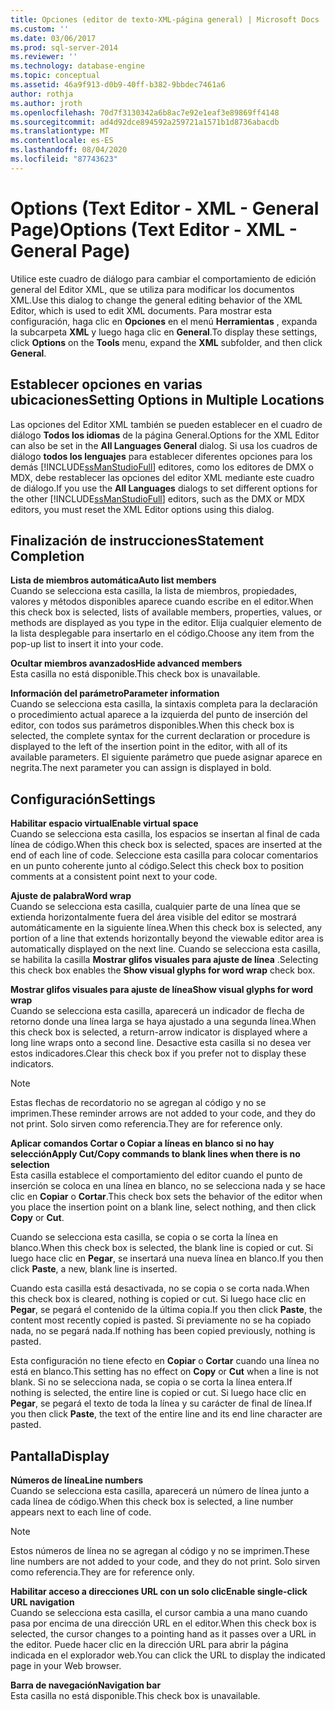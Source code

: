 ```yaml
---
title: Opciones (editor de texto-XML-página general) | Microsoft Docs
ms.custom: ''
ms.date: 03/06/2017
ms.prod: sql-server-2014
ms.reviewer: ''
ms.technology: database-engine
ms.topic: conceptual
ms.assetid: 46a9f913-d0b9-40ff-b382-9bbdec7461a6
author: rothja
ms.author: jroth
ms.openlocfilehash: 70d7f3130342a6b8ac7e92e1eaf3e89869ff4148
ms.sourcegitcommit: ad4d92dce894592a259721a1571b1d8736abacdb
ms.translationtype: MT
ms.contentlocale: es-ES
ms.lasthandoff: 08/04/2020
ms.locfileid: "87743623"
---
```

# <a name="options-text-editor---xml---general-page"></a><span data-ttu-id="56f00-102">Options (Text Editor - XML - General Page)</span><span class="sxs-lookup"><span data-stu-id="56f00-102">Options (Text Editor - XML - General Page)</span></span>
  <span data-ttu-id="56f00-103">Utilice este cuadro de diálogo para cambiar el comportamiento de edición general del Editor XML, que se utiliza para modificar los documentos XML.</span><span class="sxs-lookup"><span data-stu-id="56f00-103">Use this dialog to change the general editing behavior of the XML Editor, which is used to edit XML documents.</span></span> <span data-ttu-id="56f00-104">Para mostrar esta configuración, haga clic en **Opciones** en el menú **Herramientas** , expanda la subcarpeta **XML** y luego haga clic en **General**.</span><span class="sxs-lookup"><span data-stu-id="56f00-104">To display these settings, click **Options** on the **Tools** menu, expand the **XML** subfolder, and then click **General**.</span></span>  
  
## <a name="setting-options-in-multiple-locations"></a><span data-ttu-id="56f00-105">Establecer opciones en varias ubicaciones</span><span class="sxs-lookup"><span data-stu-id="56f00-105">Setting Options in Multiple Locations</span></span>  
 <span data-ttu-id="56f00-106">Las opciones del Editor XML también se pueden establecer en el cuadro de diálogo **Todos los idiomas** de la página General.</span><span class="sxs-lookup"><span data-stu-id="56f00-106">Options for the XML Editor can also be set in the **All Languages General** dialog.</span></span> <span data-ttu-id="56f00-107">Si usa los cuadros de diálogo **todos los lenguajes** para establecer diferentes opciones para los demás [!INCLUDE[ssManStudioFull](../includes/ssmanstudiofull-md.md)] editores, como los editores de DMX o MDX, debe restablecer las opciones del editor XML mediante este cuadro de diálogo.</span><span class="sxs-lookup"><span data-stu-id="56f00-107">If you use the **All Languages** dialogs to set different options for the other [!INCLUDE[ssManStudioFull](../includes/ssmanstudiofull-md.md)] editors, such as the DMX or MDX editors, you must reset the XML Editor options using this dialog.</span></span>  
  
## <a name="statement-completion"></a><span data-ttu-id="56f00-108">Finalización de instrucciones</span><span class="sxs-lookup"><span data-stu-id="56f00-108">Statement Completion</span></span>  
 <span data-ttu-id="56f00-109">**Lista de miembros automática**</span><span class="sxs-lookup"><span data-stu-id="56f00-109">**Auto list members**</span></span>  
 <span data-ttu-id="56f00-110">Cuando se selecciona esta casilla, la lista de miembros, propiedades, valores y métodos disponibles aparece cuando escribe en el editor.</span><span class="sxs-lookup"><span data-stu-id="56f00-110">When this check box is selected, lists of available members, properties, values, or methods are displayed as you type in the editor.</span></span> <span data-ttu-id="56f00-111">Elija cualquier elemento de la lista desplegable para insertarlo en el código.</span><span class="sxs-lookup"><span data-stu-id="56f00-111">Choose any item from the pop-up list to insert it into your code.</span></span>  
  
 <span data-ttu-id="56f00-112">**Ocultar miembros avanzados**</span><span class="sxs-lookup"><span data-stu-id="56f00-112">**Hide advanced members**</span></span>  
 <span data-ttu-id="56f00-113">Esta casilla no está disponible.</span><span class="sxs-lookup"><span data-stu-id="56f00-113">This check box is unavailable.</span></span>  
  
 <span data-ttu-id="56f00-114">**Información del parámetro**</span><span class="sxs-lookup"><span data-stu-id="56f00-114">**Parameter information**</span></span>  
 <span data-ttu-id="56f00-115">Cuando se selecciona esta casilla, la sintaxis completa para la declaración o procedimiento actual aparece a la izquierda del punto de inserción del editor, con todos sus parámetros disponibles.</span><span class="sxs-lookup"><span data-stu-id="56f00-115">When this check box is selected, the complete syntax for the current declaration or procedure is displayed to the left of the insertion point in the editor, with all of its available parameters.</span></span> <span data-ttu-id="56f00-116">El siguiente parámetro que puede asignar aparece en negrita.</span><span class="sxs-lookup"><span data-stu-id="56f00-116">The next parameter you can assign is displayed in bold.</span></span>  
  
## <a name="settings"></a><span data-ttu-id="56f00-117">Configuración</span><span class="sxs-lookup"><span data-stu-id="56f00-117">Settings</span></span>  
 <span data-ttu-id="56f00-118">**Habilitar espacio virtual**</span><span class="sxs-lookup"><span data-stu-id="56f00-118">**Enable virtual space**</span></span>  
 <span data-ttu-id="56f00-119">Cuando se selecciona esta casilla, los espacios se insertan al final de cada línea de código.</span><span class="sxs-lookup"><span data-stu-id="56f00-119">When this check box is selected, spaces are inserted at the end of each line of code.</span></span> <span data-ttu-id="56f00-120">Seleccione esta casilla para colocar comentarios en un punto coherente junto al código.</span><span class="sxs-lookup"><span data-stu-id="56f00-120">Select this check box to position comments at a consistent point next to your code.</span></span>  
  
 <span data-ttu-id="56f00-121">**Ajuste de palabra**</span><span class="sxs-lookup"><span data-stu-id="56f00-121">**Word wrap**</span></span>  
 <span data-ttu-id="56f00-122">Cuando se selecciona esta casilla, cualquier parte de una línea que se extienda horizontalmente fuera del área visible del editor se mostrará automáticamente en la siguiente línea.</span><span class="sxs-lookup"><span data-stu-id="56f00-122">When this check box is selected, any portion of a line that extends horizontally beyond the viewable editor area is automatically displayed on the next line.</span></span> <span data-ttu-id="56f00-123">Cuando se selecciona esta casilla, se habilita la casilla **Mostrar glifos visuales para ajuste de línea** .</span><span class="sxs-lookup"><span data-stu-id="56f00-123">Selecting this check box enables the **Show visual glyphs for word wrap** check box.</span></span>  
  
 <span data-ttu-id="56f00-124">**Mostrar glifos visuales para ajuste de línea**</span><span class="sxs-lookup"><span data-stu-id="56f00-124">**Show visual glyphs for word wrap**</span></span>  
 <span data-ttu-id="56f00-125">Cuando se selecciona esta casilla, aparecerá un indicador de flecha de retorno donde una línea larga se haya ajustado a una segunda línea.</span><span class="sxs-lookup"><span data-stu-id="56f00-125">When this check box is selected, a return-arrow indicator is displayed where a long line wraps onto a second line.</span></span> <span data-ttu-id="56f00-126">Desactive esta casilla si no desea ver estos indicadores.</span><span class="sxs-lookup"><span data-stu-id="56f00-126">Clear this check box if you prefer not to display these indicators.</span></span>  
  
> [!NOTE]  
>  <span data-ttu-id="56f00-127">Estas flechas de recordatorio no se agregan al código y no se imprimen.</span><span class="sxs-lookup"><span data-stu-id="56f00-127">These reminder arrows are not added to your code, and they do not print.</span></span> <span data-ttu-id="56f00-128">Solo sirven como referencia.</span><span class="sxs-lookup"><span data-stu-id="56f00-128">They are for reference only.</span></span>  
  
 <span data-ttu-id="56f00-129">**Aplicar comandos Cortar o Copiar a líneas en blanco si no hay selección**</span><span class="sxs-lookup"><span data-stu-id="56f00-129">**Apply Cut/Copy commands to blank lines when there is no selection**</span></span>  
 <span data-ttu-id="56f00-130">Esta casilla establece el comportamiento del editor cuando el punto de inserción se coloca en una línea en blanco, no se selecciona nada y se hace clic en **Copiar** o **Cortar**.</span><span class="sxs-lookup"><span data-stu-id="56f00-130">This check box sets the behavior of the editor when you place the insertion point on a blank line, select nothing, and then click **Copy** or **Cut**.</span></span>  
  
 <span data-ttu-id="56f00-131">Cuando se selecciona esta casilla, se copia o se corta la línea en blanco.</span><span class="sxs-lookup"><span data-stu-id="56f00-131">When this check box is selected, the blank line is copied or cut.</span></span> <span data-ttu-id="56f00-132">Si luego hace clic en **Pegar**, se insertará una nueva línea en blanco.</span><span class="sxs-lookup"><span data-stu-id="56f00-132">If you then click **Paste**, a new, blank line is inserted.</span></span>  
  
 <span data-ttu-id="56f00-133">Cuando esta casilla está desactivada, no se copia o se corta nada.</span><span class="sxs-lookup"><span data-stu-id="56f00-133">When this check box is cleared, nothing is copied or cut.</span></span> <span data-ttu-id="56f00-134">Si luego hace clic en **Pegar**, se pegará el contenido de la última copia.</span><span class="sxs-lookup"><span data-stu-id="56f00-134">If you then click **Paste**, the content most recently copied is pasted.</span></span> <span data-ttu-id="56f00-135">Si previamente no se ha copiado nada, no se pegará nada.</span><span class="sxs-lookup"><span data-stu-id="56f00-135">If nothing has been copied previously, nothing is pasted.</span></span>  
  
 <span data-ttu-id="56f00-136">Esta configuración no tiene efecto en **Copiar** o **Cortar** cuando una línea no está en blanco.</span><span class="sxs-lookup"><span data-stu-id="56f00-136">This setting has no effect on **Copy** or **Cut** when a line is not blank.</span></span> <span data-ttu-id="56f00-137">Si no se selecciona nada, se copia o se corta la línea entera.</span><span class="sxs-lookup"><span data-stu-id="56f00-137">If nothing is selected, the entire line is copied or cut.</span></span> <span data-ttu-id="56f00-138">Si luego hace clic en **Pegar**, se pegará el texto de toda la línea y su carácter de final de línea.</span><span class="sxs-lookup"><span data-stu-id="56f00-138">If you then click **Paste**, the text of the entire line and its end line character are pasted.</span></span>  
  
## <a name="display"></a><span data-ttu-id="56f00-139">Pantalla</span><span class="sxs-lookup"><span data-stu-id="56f00-139">Display</span></span>  
 <span data-ttu-id="56f00-140">**Números de línea**</span><span class="sxs-lookup"><span data-stu-id="56f00-140">**Line numbers**</span></span>  
 <span data-ttu-id="56f00-141">Cuando se selecciona esta casilla, aparecerá un número de línea junto a cada línea de código.</span><span class="sxs-lookup"><span data-stu-id="56f00-141">When this check box is selected, a line number appears next to each line of code.</span></span>  
  
> [!NOTE]  
>  <span data-ttu-id="56f00-142">Estos números de línea no se agregan al código y no se imprimen.</span><span class="sxs-lookup"><span data-stu-id="56f00-142">These line numbers are not added to your code, and they do not print.</span></span> <span data-ttu-id="56f00-143">Solo sirven como referencia.</span><span class="sxs-lookup"><span data-stu-id="56f00-143">They are for reference only.</span></span>  
  
 <span data-ttu-id="56f00-144">**Habilitar acceso a direcciones URL con un solo clic**</span><span class="sxs-lookup"><span data-stu-id="56f00-144">**Enable single-click URL navigation**</span></span>  
 <span data-ttu-id="56f00-145">Cuando se selecciona esta casilla, el cursor cambia a una mano cuando pasa por encima de una dirección URL en el editor.</span><span class="sxs-lookup"><span data-stu-id="56f00-145">When this check box is selected, the cursor changes to a pointing hand as it passes over a URL in the editor.</span></span> <span data-ttu-id="56f00-146">Puede hacer clic en la dirección URL para abrir la página indicada en el explorador web.</span><span class="sxs-lookup"><span data-stu-id="56f00-146">You can click the URL to display the indicated page in your Web browser.</span></span>  
  
 <span data-ttu-id="56f00-147">**Barra de navegación**</span><span class="sxs-lookup"><span data-stu-id="56f00-147">**Navigation bar**</span></span>  
 <span data-ttu-id="56f00-148">Esta casilla no está disponible.</span><span class="sxs-lookup"><span data-stu-id="56f00-148">This check box is unavailable.</span></span>  
  
  
